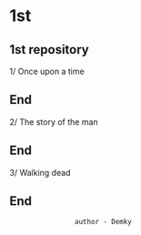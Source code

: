 # 1st
1st repository
----------------------------------
1/ Once upon a time

End
----------------------------------
2/ The story of the man

End
----------------------------------
3/ Walking dead

End
----------------------------------
                    author - Demky